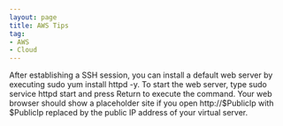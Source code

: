 ```yaml
---
layout: page
title: AWS Tips
tag:
- AWS
- Cloud
---
```


After establishing a SSH session, you can install a default web server by executing sudo yum install httpd -y. To start the web server, type sudo service httpd start and press Return to execute the command. Your web browser should show a placeholder site if you open http://$PublicIp with $PublicIp replaced by the public IP address of your virtual server.